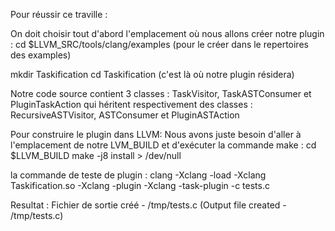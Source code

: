 Pour réussir ce traville :

On doit choisir tout d'abord l'emplacement où nous allons créer notre plugin :
cd $LLVM_SRC/tools/clang/examples (pour le créer dans le repertoires des examples)

mkdir Taskification
cd Taskification (c'est là où notre plugin résidera)

Notre code source contient 3 classes : TaskVisitor, TaskASTConsumer et PluginTaskAction
qui héritent respectivement des classes : RecursiveASTVisitor, ASTConsumer et PluginASTAction 

Pour construire le plugin dans LLVM:
Nous avons juste besoin d'aller à l'emplacement de notre LVM_BUILD et d'exécuter la commande make :
cd $LLVM_BUILD
make -j8 install > /dev/null

la commande de teste de plugin :
clang -Xclang -load -Xclang Taskification.so -Xclang -plugin -Xclang -task-plugin -c tests.c

Resultat :
Fichier de sortie créé - /tmp/tests.c (Output file created - /tmp/tests.c)
